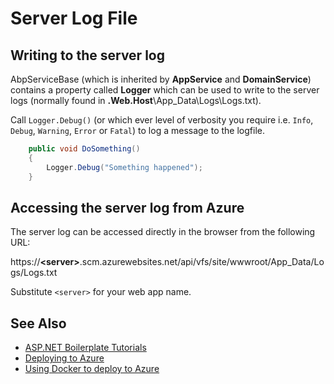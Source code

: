 # Server Log File

## Writing to the server log

AbpServiceBase (which is inherited by **AppService** and **DomainService**) contains a property called **Logger** which can be used to write to the server logs (normally found in **.Web.Host**\App_Data\Logs\Logs.txt).

Call ```Logger.Debug()``` (or which ever level of verbosity you require i.e. ```Info```, ```Debug```, ```Warning```, ```Error``` or ```Fatal```) to log a message to the logfile.

```csharp
    public void DoSomething()
    {
        Logger.Debug("Something happened");
    }
```


## Accessing the server log from Azure
The server log can be accessed directly in the browser from the following URL:

https://**\<server>**.scm.azurewebsites.net/api/vfs/site/wwwroot/App_Data/Logs/Logs.txt

Substitute ```<server>``` for your web app name.

## See Also
* [ASP\.NET Boilerplate Tutorials](README.md)
* [Deploying to Azure](deployment.md)
* [Using Docker to deploy to Azure](docker212.md)
